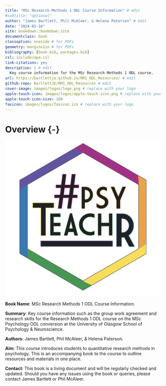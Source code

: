 ```yaml
--- 
title: "MSc Research Methods 1 ODL Course Information" # edit
#subtitle: "optional" 
author: "James Bartlett, Phil McAleer, & Helena Paterson" # edit
date: "2024-02-16"
site: bookdown::bookdown_site
documentclass: book
classoption: oneside # for PDFs
geometry: margin=1in # for PDFs
bibliography: [book.bib, packages.bib]
csl: include/apa.csl
link-citations: yes
description: | # edit
  Key course information for the MSc Research Methods 1 ODL course.
url: https://bartlettje.github.io/RM1_ODL_Resources/ # edit
github-repo: BartlettJE/RM1_ODL_Resources # edit
cover-image: images/logos/logo.png # replace with your logo
apple-touch-icon: images/logos/apple-touch-icon.png # replace with your logo
apple-touch-icon-size: 180
favicon: images/logos/favicon.ico # replace with your logo
---
```




# Overview {-}

<div class="small_right"><img src="images/logos/logo.png" 
     alt="ADS Hex Logo" /></div>

**Book Name**: MSc Research Methods 1 ODL Course Information. 

**Summary**: Key course information such as the group work agreement and research skills for the Research Methods 1 ODL course on the MSc Psychology ODL conversion at the University of Glasgow School of Psychology & Neuroscience.

**Authors**: James Bartlett, Phil McAleer, & Helena Paterson. 

**Aim**: This course introduces students to quantitative research methods in psychology. This is an accompanying book to the course to outline resources and materials in one place. 

**Contact**: This book is a living document and will be regularly checked and updated. Should you have any issues using the book or queries, please contact James Bartlett or Phil McAleer.
